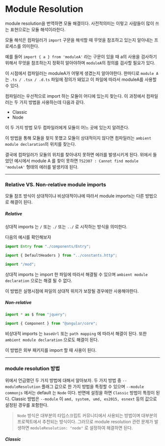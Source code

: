 # Module Resolution

module resolution을 번역하면 모듈 해결이다. 사전적의미는 이렇고 사람들이 많이 쓰는 표현으로는 모듈 해석이라한다.

모듈 해석은 컴파일러가 `import` 구문을 해석할 때 무엇을 참조하고 있는지 알아내는 프로세스를 의미한다.

예를 들어 `import { a } from 'moduleA'` 라는 구문이 있을 때 a의 사용을 검사하기 위해서 무엇을 참조하는지 정확히 알아야하며 `moduleA`의 정의를 검사할 필요가 있다.

이 시점에서 컴파일러는 moduleA가 어떻게 생겼는지 알아야한다.
한마디로 `module A`는 `.ts / .tsx / .d.ts` 파일에 정의가 돼있고 이 파일에 따라서 moduleA를 사용할 수 있다.

컴파일러는 우선적으로 import 하는 모듈이 어디에 있는지 찾는다. 이 과정에서 컴파일러는 두 가지 방법을 사용하는데 다음과 같다.

- Classic
- Node

이 두 가지 방법 모두 컴파일러에게 모듈이 어느 곳에 있는지 알려준다.

이 방법을 통해 모듈을 찾지 못했고 모듈이 상대적이지 않다면 컴파일러는 `ambient module declaration`의 위치를 찾는다.

결국에 컴파일러가 모듈의 위치를 찾아내지 못하면 에러를 발생시키게 된다.
위에서 들었던 예시에서 module A 를 찾이 못하면
`TS2307 : Cannot find module 'moduleA'`
형태의 에러를 발생키데 된다.

---

### Relative VS. Non-relative module imports

모듈 참조 방식이 상대적이냐 비상대적이냐에 따라서 module imports는 다른 방법으로 해결이 된다.

##### Relative

상대적 imports 는 `/` 또는 `./` 또는 `../` 로 시작하는 방식을 의미한다.

다음의 예시를 확인해보자

```typescript
import Entry from "./components/Entry";

import { DefaultHeaders } from "../constants.http";

import "/mod";
```

상대적 imports 는 import 한 파일에 따라서 해결될 수 있으며
`ambient module declaration` 으로는 해결 될 수 없다.

이 방법은 실행시점에 파일의 상대적 위치가 보장될 경우에만 사용해야한다.

##### Non-relative

```typescript
import * as $ from "jquery";

import { Component } from "@angular/core";
```

비상대적 imports 는 `baseUrl` 또는 `path mapping` 에 따라서 해결이 된다. 또한 `ambient module declaration` 으로도 해결이 된다.

이 방법은 외부 패키지를 import 할 때 사용이 된다.

---

### module resolution 방법

위에서 언급했던 두 가지 방법에 대해서 알아보자.
두 가지 방법 중 `--moduleResolution` 플래그 값으로 한 가지 방법을 특정할 수 있으며 `--module commonjs` 에서는 default 는 `Node` 이다. 반면에 설정을 하면 `Classic` 방법이 특정이 된다.
Classic 방법은 `--module` 이 `amd, system, umd, es2015, esnext` 등의 값으로 설정된 경우를 포함한다.

> `Node` 방식은 대부분의 타입스크립트 커뮤니티에서 사용되는 방법이며 대부분의 프로젝트에서 추천되는 방식이다. 그러므로 module resolution 관련 문제가 발생하면 `moduleResolution: "node"` 로 설정하여 해결하면 된다.

##### Classic
